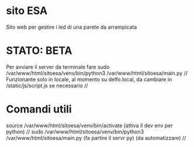 # sito ESA
Sito web per gestire i led di una parete da arrampicata

# STATO: BETA
Per avviare il server da terminale fare sudo /var/www/html/sitoesa/venv/bin/python3 /var/www/html/sitoesa/main.py //
Funzionante solo in locale, al momento su delfo.local, da cambiare in /static/js/script.js se necessario //

# Comandi utili
source /var/www/html/sitoesa/venv/bin/activate (attiva il dev env per python) //
sudo /var/www/html/sitoesa/venv/bin/python3 /var/www/html/sitoesa/main.py (fa partire il servr py) (da automatizzare) //
